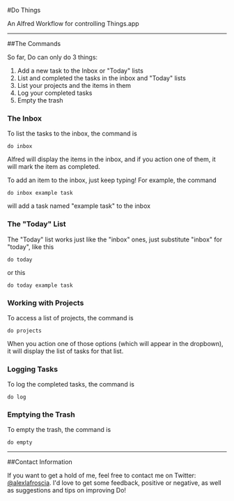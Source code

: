#Do Things

An Alfred Workflow for controlling Things.app

***

##The Commands

So far, Do can only do 3 things:

1. Add a new task to the Inbox or "Today" lists
2. List and completed the tasks in the inbox and "Today" lists
3. List your projects and the items in them
4. Log your completed tasks
5. Empty the trash

### The Inbox

To list the tasks to the inbox, the command is

    do inbox
    
Alfred will display the items in the inbox, and if you action one of them, it will mark the item as completed.

To add an item to the inbox, just keep typing! For example, the command

    do inbox example task
    
will add a task named "example task" to the inbox

### The "Today" List

The "Today" list works just like the "inbox" ones, just substitute "inbox" for "today", like this

    do today
    
or this

    do today example task
    
### Working with Projects

To access a list of projects, the command is

    do projects
    
When you action one of those options (which will appear in the dropbown), it will display the list of tasks for that list.

### Logging Tasks

To log the completed tasks, the command is

    do log

### Emptying the Trash

To empty the trash, the command is

    do empty

*** 
##Contact Information

If you want to get a hold of me, feel free to contact me on Twitter: [@alexlafroscia](https://twitter.com/AlexLaFroscia).  I'd love to get some feedback, positive or negative, as well as suggestions and tips on improving Do!
